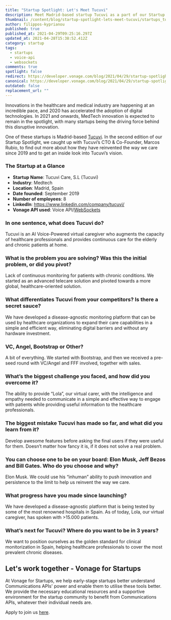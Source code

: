 ```yaml
---
title: "Startup Spotlight: Let's Meet Tucuvi"
description: Meet Madrid-based startup Tucuvi as a part of our Startup Spotlight series.
thumbnail: /content/blog/startup-spotlight-lets-meet-tucuvi/startups_tucuvi_1200x600.png
author: filippos-kyprianou
published: true
published_at: 2021-04-29T09:25:16.297Z
updated_at: 2021-04-28T15:38:52.412Z
category: startup
tags:
  - startups
  - voice-api
  - websockets
comments: true
spotlight: false
redirect: https://developer.vonage.com/blog/2021/04/29/startup-spotlight-lets-meet-tucuvi
canonical: https://developer.vonage.com/blog/2021/04/29/startup-spotlight-lets-meet-tucuvi
outdated: false
replacement_url: ""
---
```

Innovations in the healthcare and medical industry are happening at an incredible pace, and 2020 has accelerated the adoption of digital technologies. In 2021 and onwards, MedTech innovation is expected to remain in the spotlight, with many startups being the driving force behind this disruptive innovation.

One of these startups is Madrid-based [Tucuvi](https://tucuvi.com/). In the second edition of our Startup Spotlight, we caught up with Tucuvi’s CTO & Co-Founder, Marcos Rubio, to find out more about how they have reinvented the way we care since 2019 and to get an inside look into Tucuvi’s vision. 

### The Startup at a Glance

* **Startup Name**: Tucuvi Care, S.L (Tucuvi)
* **Industry**: Medtech
* **Location**: Madrid, Spain
* **Date founded**: September 2019
* **Number of employees**: 8
* **LinkedIn**: <https://www.linkedin.com/company/tucuvi/>
* **Vonage API used**: Voice API/[WebSockets](https://developer.vonage.com/voice/voice-api/guides/websockets)

### In one sentence, what does Tucuvi do?

Tucuvi is an AI Voice-Powered virtual caregiver who augments the capacity of healthcare professionals and provides continuous care for the elderly and chronic patients at home.

### What is the problem you are solving? Was this the initial problem, or did you pivot?

Lack of continuous monitoring for patients with chronic conditions. We started as an advanced telecare solution and pivoted towards a more global, healthcare-oriented solution.

### What differentiates Tucuvi from your competitors? Is there a secret sauce?

We have developed a disease-agnostic monitoring platform that can be used by healthcare organizations to expand their care capabilities in a simple and efficient way, eliminating digital barriers and without any hardware investment.

### VC, Angel, Bootstrap or Other?

A bit of everything. We started with Bootstrap, and then we received a pre-seed round with VC/Angel and FFF involved, together with sales.

### What’s the biggest challenge you faced, and how did you overcome it?

The ability to provide “Lola”, our virtual carer, with the intelligence and empathy needed to communicate in a simple and effective way to engage with patients while providing useful information to the healthcare professionals. 

### The biggest mistake Tucuvi has made so far, and what did you learn from it?

Develop awesome features before asking the final users if they were useful for them. Doesn’t matter how fancy it is, if it does not solve a real problem.

### You can choose one to be on your board: Elon Musk, Jeff Bezos and Bill Gates. Who do you choose and why? 

Elon Musk. We could use his “inhuman” ability to push innovation and persistence to the limit to help us reinvent the way we care. 

### What progress have you made since launching? 

We have developed a disease-agnostic platform that is being tested by some of the most renowned hospitals in Spain. As of today, Lola, our virtual caregiver, has spoken with >15.000 patients.

### What’s next for Tucuvi? Where do you want to be in 3 years?

We want to position ourselves as the golden standard for clinical monitorization in Spain, helping healthcare professionals to cover the most prevalent chronic diseases.

## Let's work together - Vonage for Startups

At Vonage for Startups, we help early-stage startups better understand Communications APIs' power and enable them to utilise these tools better. We provide the necessary educational resources and a supportive environment for the startup community to benefit from Communications APIs, whatever their individual needs are.

Apply to join us [here](https://vonage.dev/3d093hA).